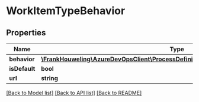 # WorkItemTypeBehavior

## Properties
Name | Type | Description | Notes
------------ | ------------- | ------------- | -------------
**behavior** | [**\FrankHouweling\AzureDevOpsClient\ProcessDefinitions\Model\WorkItemBehaviorReference**](WorkItemBehaviorReference.md) |  | [optional] 
**isDefault** | **bool** |  | [optional] 
**url** | **string** |  | [optional] 

[[Back to Model list]](../README.md#documentation-for-models) [[Back to API list]](../README.md#documentation-for-api-endpoints) [[Back to README]](../README.md)


